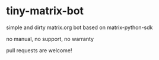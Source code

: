 # tiny-matrix-bot

simple and dirty matrix.org bot based on matrix-python-sdk

no manual, no support, no warranty

pull requests are welcome!
